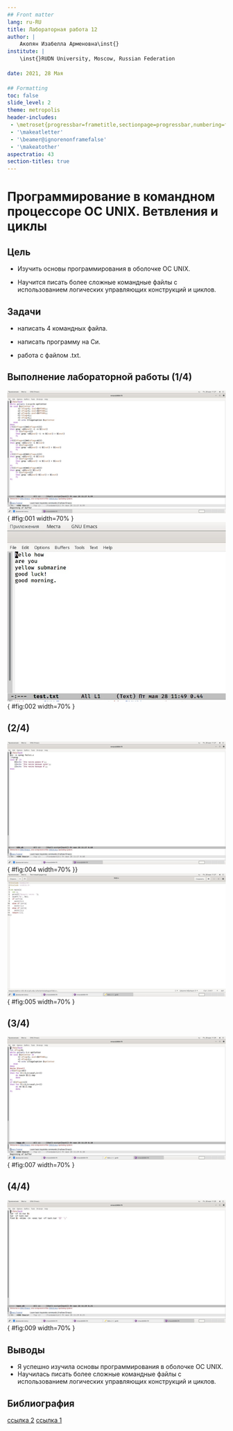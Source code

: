 ```yaml
---
## Front matter
lang: ru-RU
title: Лабораторная работа 12
author: |
	Акопян Изабелла Арменовна\inst{}
institute: |
	\inst{}RUDN University, Moscow, Russian Federation

date: 2021, 28 Мая

## Formatting
toc: false
slide_level: 2
theme: metropolis
header-includes: 
 - \metroset{progressbar=frametitle,sectionpage=progressbar,numbering=fraction}
 - '\makeatletter'
 - '\beamer@ignorenonframefalse'
 - '\makeatother'
aspectratio: 43
section-titles: true
---
```


# Программирование в командном процессоре ОС UNIX. Ветвления и циклы

## Цель

- Изучить основы программирования в оболочке ОС UNIX. 

- Научится писать более сложные командные файлы с использованием логических управляющих конструкций и циклов. 

## Задачи

- написать 4 командных файла.

- написать программу на Си.

- работа с файлом .txt.

## Выполнение лабораторной работы (1/4)

![Командный файл](image/1.jpeg){ #fig:001 width=70% }
![Текстовый файл](image/2.jpeg){ #fig:002 width=70% }

## (2/4)

![Командный файл](image/4.jpeg){ #fig:004 width=70% }}
![Код на Си](image/5.jpeg){ #fig:005 width=70% }

## (3/4)

![Командный файл](image/7.jpeg){ #fig:007 width=70% }

## (4/4)

![Командный файл](image/9.jpeg){ #fig:009 width=70% }

## Выводы

- Я успешно изучила основы программирования в оболочке ОС UNIX.
- Научилась писать более сложные командные файлы с использованием логических управляющих конструкций и циклов. 

## Библиография

[ссылка 2](https://istarik.ru/blog/programmirovanie/13.html)
[ссылка 1](https://esystem.rudn.ru/pluginfile.php/1142520/mod_resource/content/3/009-lab_shell_prog_2.pdf)


